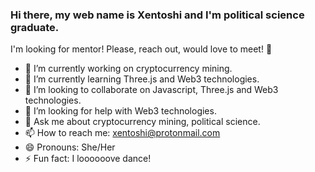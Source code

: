 ### Hi there, my web name is Xentoshi and I'm political science graduate. 
I'm looking for mentor! Please, reach out, would love to meet! 👋


- 🔭 I’m currently working on cryptocurrency mining.
- 🌱 I’m currently learning Three.js and Web3 technologies.
- 👯 I’m looking to collaborate on Javascript, Three.js and Web3 technologies.
- 🤔 I’m looking for help with Web3 technologies. 
- 💬 Ask me about cryptocurrency mining, political science.
- 📫 How to reach me: xentoshi@protonmail.com
- 😄 Pronouns: She/Her
- ⚡ Fun fact: I loooooove dance! 

